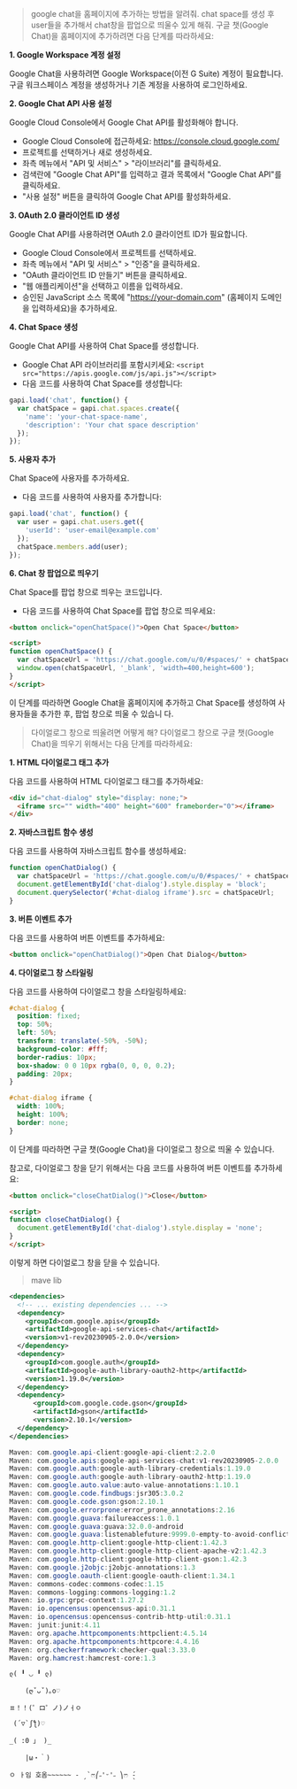 > google chat을 홈페이지에 추가하는 방법을 알려줘. chat space를 생성 후 user들을 추가해서 chat창을 팝업으로 띄울수 있게 해줘.
구글 챗(Google Chat)을 홈페이지에 추가하려면 다음 단계를 따라하세요:

**1. Google Workspace 계정 설정**

Google Chat을 사용하려면 Google Workspace(이전 G Suite) 계정이 필요합니다. 구글 워크스페이스 계정을 생성하거나 기존 계정을
사용하여 로그인하세요.

**2. Google Chat API 사용 설정**

Google Cloud Console에서 Google Chat API를 활성화해야 합니다.

* Google Cloud Console에 접근하세요: <https://console.cloud.google.com/>
* 프로젝트를 선택하거나 새로 생성하세요.
* 좌측 메뉴에서 "API 및 서비스" > "라이브러리"를 클릭하세요.
* 검색란에 "Google Chat API"를 입력하고 결과 목록에서 "Google Chat API"를 클릭하세요.
* "사용 설정" 버튼을 클릭하여 Google Chat API를 활성화하세요.

**3. OAuth 2.0 클라이언트 ID 생성**

Google Chat API를 사용하려면 OAuth 2.0 클라이언트 ID가 필요합니다.

* Google Cloud Console에서 프로젝트를 선택하세요.
* 좌측 메뉴에서 "API 및 서비스" > "인증"을 클릭하세요.
* "OAuth 클라이언트 ID 만들기" 버튼을 클릭하세요.
* "웹 애플리케이션"을 선택하고 이름을 입력하세요.
* 승인된 JavaScript 소스 목록에 "https://your-domain.com" (홈페이지 도메인을 입력하세요)을 추가하세요.

**4. Chat Space 생성**

Google Chat API를 사용하여 Chat Space를 생성합니다.

* Google Chat API 라이브러리를 포함시키세요: `<script src="https://apis.google.com/js/api.js"></script>`
* 다음 코드를 사용하여 Chat Space를 생성합니다:
```javascript
gapi.load('chat', function() {
  var chatSpace = gapi.chat.spaces.create({
    'name': 'your-chat-space-name',
    'description': 'Your chat space description'
  });
});
```
**5. 사용자 추가**

Chat Space에 사용자를 추가하세요.

* 다음 코드를 사용하여 사용자를 추가합니다:
```javascript
gapi.load('chat', function() {
  var user = gapi.chat.users.get({
    'userId': 'user-email@example.com'
  });
  chatSpace.members.add(user);
});
```
**6. Chat 창 팝업으로 띄우기**

Chat Space를 팝업 창으로 띄우는 코드입니다.

* 다음 코드를 사용하여 Chat Space를 팝업 창으로 띄우세요:
```html
<button onclick="openChatSpace()">Open Chat Space</button>

<script>
function openChatSpace() {
  var chatSpaceUrl = 'https://chat.google.com/u/0/#spaces/' + chatSpace.id;
  window.open(chatSpaceUrl, '_blank', 'width=400,height=600');
}
</script>
```
이 단계를 따라하면 Google Chat을 홈페이지에 추가하고 Chat Space를 생성하여 사용자들을 추가한 후, 팝업 창으로 띄울 수 있습니
다.

> 다이얼로그 창으로 띄울려면 어떻게 해?
다이얼로그 창으로 구글 챗(Google Chat)을 띄우기 위해서는 다음 단계를 따라하세요:

**1. HTML 다이얼로그 태그 추가**

다음 코드를 사용하여 HTML 다이얼로그 태그를 추가하세요:
```html
<div id="chat-dialog" style="display: none;">
  <iframe src="" width="400" height="600" frameborder="0"></iframe>
</div>
```
**2. 자바스크립트 함수 생성**

다음 코드를 사용하여 자바스크립트 함수를 생성하세요:
```javascript
function openChatDialog() {
  var chatSpaceUrl = 'https://chat.google.com/u/0/#spaces/' + chatSpace.id;
  document.getElementById('chat-dialog').style.display = 'block';
  document.querySelector('#chat-dialog iframe').src = chatSpaceUrl;
}
```
**3. 버튼 이벤트 추가**

다음 코드를 사용하여 버튼 이벤트를 추가하세요:
```html
<button onclick="openChatDialog()">Open Chat Dialog</button>
```
**4. 다이얼로그 창 스타일링**

다음 코드를 사용하여 다이얼로그 창을 스타일링하세요:
```css
#chat-dialog {
  position: fixed;
  top: 50%;
  left: 50%;
  transform: translate(-50%, -50%);
  background-color: #fff;
  border-radius: 10px;
  box-shadow: 0 0 10px rgba(0, 0, 0, 0.2);
  padding: 20px;
}

#chat-dialog iframe {
  width: 100%;
  height: 100%;
  border: none;
}
```
이 단계를 따라하면 구글 챗(Google Chat)을 다이얼로그 창으로 띄울 수 있습니다.

참고로, 다이얼로그 창을 닫기 위해서는 다음 코드를 사용하여 버튼 이벤트를 추가하세요:
```html
<button onclick="closeChatDialog()">Close</button>

<script>
function closeChatDialog() {
  document.getElementById('chat-dialog').style.display = 'none';
}
</script>
```
이렇게 하면 다이얼로그 창을 닫을 수 있습니다.

> mave lib

```xml
<dependencies>
  <!-- ... existing dependencies ... -->
  <dependency>
    <groupId>com.google.apis</groupId>
    <artifactId>google-api-services-chat</artifactId>
    <version>v1-rev20230905-2.0.0</version>
  </dependency>
  <dependency>
    <groupId>com.google.auth</groupId>
    <artifactId>google-auth-library-oauth2-http</artifactId>
    <version>1.19.0</version>
  </dependency>
  <dependency>
      <groupId>com.google.code.gson</groupId>
      <artifactId>gson</artifactId>
      <version>2.10.1</version>
  </dependency>
</dependencies>
```
 
```java
Maven: com.google.api-client:google-api-client:2.2.0
Maven: com.google.apis:google-api-services-chat:v1-rev20230905-2.0.0
Maven: com.google.auth:google-auth-library-credentials:1.19.0
Maven: com.google.auth:google-auth-library-oauth2-http:1.19.0
Maven: com.google.auto.value:auto-value-annotations:1.10.1
Maven: com.google.code.findbugs:jsr305:3.0.2
Maven: com.google.code.gson:gson:2.10.1
Maven: com.google.errorprone:error_prone_annotations:2.16
Maven: com.google.guava:failureaccess:1.0.1
Maven: com.google.guava:guava:32.0.0-android
Maven: com.google.guava:listenablefuture:9999.0-empty-to-avoid-conflict-with-guava
Maven: com.google.http-client:google-http-client:1.42.3
Maven: com.google.http-client:google-http-client-apache-v2:1.42.3
Maven: com.google.http-client:google-http-client-gson:1.42.3
Maven: com.google.j2objc:j2objc-annotations:1.3
Maven: com.google.oauth-client:google-oauth-client:1.34.1
Maven: commons-codec:commons-codec:1.15
Maven: commons-logging:commons-logging:1.2
Maven: io.grpc:grpc-context:1.27.2
Maven: io.opencensus:opencensus-api:0.31.1
Maven: io.opencensus:opencensus-contrib-http-util:0.31.1
Maven: junit:junit:4.11
Maven: org.apache.httpcomponents:httpclient:4.5.14
Maven: org.apache.httpcomponents:httpcore:4.4.16
Maven: org.checkerframework:checker-qual:3.33.0
Maven: org.hamcrest:hamcrest-core:1.3
```

```
ლ( ╹ ◡ ╹ ლ) 

	(ღˇᴗˇ)｡o♡ 

ㅍ！！(゜ロ゜ノ)ノㅓㅇ

 (´▽`ʃƪ)♡ 

_( :0 」 )_ 

	|ω・｀) 

ㅇ ㅏ임 호옴~~~~~~ - ̗̀ෆ⎛˶'ᵕ'˶ ⎞ෆ ̖́-     
```
